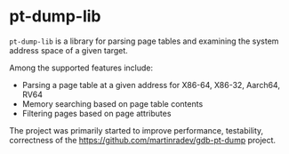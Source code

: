 # pt-dump-lib

`pt-dump-lib` is a library for parsing page tables and examining the system address space of a given target.

Among the supported features include:

* Parsing a page table at a given address for X86-64, X86-32, Aarch64, RV64
* Memory searching based on page table contents
* Filtering pages based on page attributes

The project was primarily started to improve performance, testability, correctness of the https://github.com/martinradev/gdb-pt-dump project.
